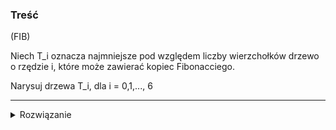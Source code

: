 ### Treść
(FIB)

Niech T_i oznacza najmniejsze pod względem liczby wierzchołków drzewo o rzędzie i, które może zawierać kopiec Fibonacciego. 

Narysuj drzewa T_i, dla i = 0,1,..., 6

------
<details><summary>Rozwiązanie</summary>
<p>
    
